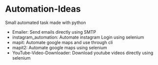 # Automation-Ideas
Small automated task made with python

- Emailer: Send emails directly using SMTP
- instagram_automation: Automate instagram Login using selenium
- mapit: Automate google maps and use through cli
- mapit2: Automate google maps using selenium
- YouTube-Video-Downloader: Download youtube videos directly using selenium







